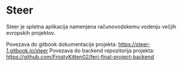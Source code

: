 # Steer
Steer je spletna aplikacija namenjena računovodskemu vodenju večjih evropskih projektov.

Povezava do gitbook dokumentacije projekta: https://steer-1.gitbook.io/steer
Povezava do backend repozitorija projekta: https://github.com/FrostyKitten02/feri-final-project-backend
